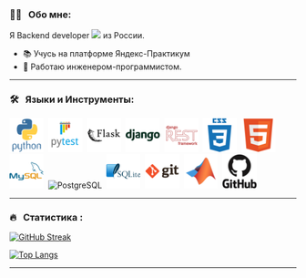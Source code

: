 
### :woman_technologist: &nbsp; Обо мне:

Я Backend developer <img src="https://media.giphy.com/media/WUlplcMpOCEmTGBtBW/giphy.gif" width="30"> из России.

- 📚 Учусь на платформе Яндекс-Практикум
- 🔭 Работаю инженером-программистом.

---

### 🛠 &nbsp; Языки и Инструменты:

<p>
<img src="https://github.com/devicons/devicon/blob/master/icons/python/python-original-wordmark.svg"  title="Python" alt="python" width="60" height="60"/>&nbsp;
<img src="https://github.com/devicons/devicon/blob/master/icons/pytest/pytest-original-wordmark.svg"  title="PyTest" alt="pytest" width="60" height="60"/>&nbsp;
<img src="https://github.com/devicons/devicon/blob/master/icons/flask/flask-original-wordmark.svg"  title="Flask" alt="flask" width="60" height="60"/>&nbsp;
<img src="https://github.com/devicons/devicon/blob/master/icons/django/django-plain-wordmark.svg"  title="Django" alt="django" width="60" height="60"/>&nbsp;
<img src="https://github.com/devicons/devicon/blob/master/icons/djangorest/djangorest-line-wordmark.svg"  title="Django-Rest" alt="django_rest" width="60" height="60"/>&nbsp;
<img src="https://github.com/devicons/devicon/blob/master/icons/css3/css3-plain-wordmark.svg"  title="CSS3" alt="CSS" width="60" height="60"/>&nbsp;
<img src="https://github.com/devicons/devicon/blob/master/icons/html5/html5-original.svg" title="HTML5" alt="HTML" width="60" height="60"/>&nbsp;
<img src="https://github.com/devicons/devicon/blob/master/icons/mysql/mysql-original-wordmark.svg" title="MySQL"  alt="MySQL" width="60" height="60"/>&nbsp;
<img src="https://github.com/devicons/devicon/blob/master/icons/mysql/postgresql
/postgresql-original-wordmark.svg" title="PostgreSQL"  alt="PostgreSQL" width="60" height="60"/>&nbsp;
<img src="https://github.com/devicons/devicon/blob/master/icons/sqlite/sqlite-original-wordmark.svg"  title="SQLite" alt="sqlite" width="60" height="60"/>&nbsp;
<img src="https://github.com/devicons/devicon/blob/master/icons/git/git-original-wordmark.svg" title="Git" **alt="Git" width="60" height="60"/>&nbsp;
<img src="https://github.com/devicons/devicon/blob/master/icons/matlab/matlab-original.svg"  title="MatLab" alt="matlab" width="60" height="60"/>&nbsp;
<img src="https://github.com/devicons/devicon/blob/master/icons/github/github-original-wordmark.svg"  title="Git hub" alt="git_hub" width="60" height="60"/>&nbsp;
</p>

---

### 🔥 &nbsp; Статистика :
[![GitHub Streak](http://github-readme-streak-stats.herokuapp.com?user=KhobotovAD&theme=dark&background=000000)](https://git.io/streak-stats)

[![Top Langs](https://github-readme-stats.vercel.app/api/top-langs/?username=KhobotovAD&layout=compact&theme=vision-friendly-dark)](https://github.com/KhobotovAD/github-readme-stats)

---
